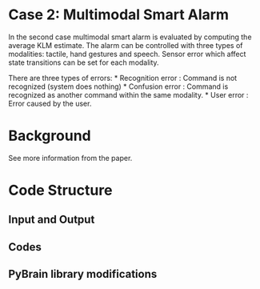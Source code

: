 # Case 2: Multimodal Smart Alarm

In the second case multimodal smart alarm is evaluated by computing the average KLM estimate. The alarm can be controlled with three types of modalities: tactile, hand gestures and speech. Sensor error which affect state transitions can be set for each modality.

There are three types of errors: 
    * Recognition error : Command is not recognized (system does nothing)
    * Confusion error : Command is recognized as another command within the same modality.
    * User error : Error caused by the user. 
    
# Background

See more information from the paper.

# Code Structure

## Input and Output

## Codes

## PyBrain library modifications
